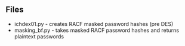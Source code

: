 ## Files

* ichdex01.py - creates RACF masked password hashes (pre DES)
* masking_bf.py - takes masked RACF password hashes and returns plaintext passwords
